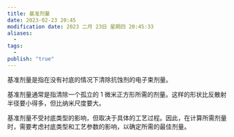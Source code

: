 ```yaml
---
title: 基准剂量
date: 2023-02-23 20:45
modification date: 2023 二月 23日 星期四 20:45:33
aliases:
  - 
tags:
  - 
publish: "true"
---
```


基准剂量是指在没有衬底的情况下清除抗蚀剂的电子束剂量。

基准剂量通常是指清除一个孤立的 1 微米正方形所需的剂量。这样的形状比反散射半径要小得多，但比纳米尺度要大。

基准剂量不受衬底类型的影响，但取决于具体的工艺过程。因此，在计算所需剂量时，需要考虑衬底类型和工艺参数的影响，以确定所需的最佳剂量。
